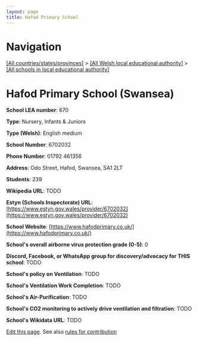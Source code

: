 ```yaml
---
layout: page
title: Hafod Primary School
---
```

# Navigation

[[All countries/states/provinces]](../../..) > [[All Welsh local educational authority]](../..) > [[All schools in local educational authority]](..)

# Hafod Primary School (Swansea)

**School LEA number**: 670

**Type**: Nursery, Infants & Juniors

**Type (Welsh)**: English medium

**School Number**: 6702032

**Phone Number**: 01792 461356

**Address**: Odo Street, Hafod, Swansea, SA1 2LT

**Students**: 239

**Wikipedia URL**: TODO

**Estyn (Schools Inspectorate) URL**: [https://www.estyn.gov.wales/provider/6702032](https://www.estyn.gov.wales/provider/6702032)

**School Website**: [https://www.hafodprimary.co.uk/](https://www.hafodprimary.co.uk/)

**School's overall airborne virus protection grade (0-5)**: 0

**Discord, Facebook, or WhatsApp group for discovery/advocacy for THIS school**: TODO

**School's policy on Ventilation**: TODO

**School's Ventilation Work Completion**: TODO

**School's Air-Purification**: TODO

**School's CO2 monitoring to actively drive ventilation and filtration**: TODO

**School's Wikidata URL**: TODO




[Edit this page](https://github.com/ventilate-schools/Wales/edit/prif/./Swansea/Hafod_Primary_School.md). See also [rules for contribution](../../../contribution-rules/)
